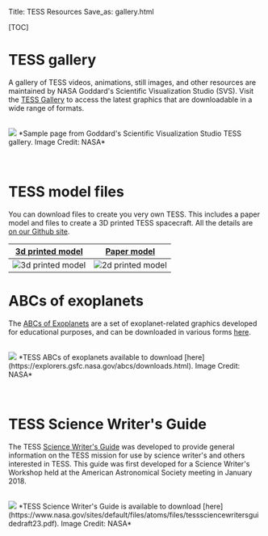 Title: TESS Resources
Save_as: gallery.html

[TOC]



# TESS gallery
A gallery of TESS videos, animations, still images, and other resources are maintained by NASA Goddard's Scientific Visualization Studio (SVS). Visit the [TESS Gallery](https://svs.gsfc.nasa.gov/Gallery/TESS.html) to access the latest graphics that are downloadable in a wide range of formats.

<br/>
<img class="img-responsive" style="max-width:80%;" src="images/tess-svs.png">
*Sample page from Goddard's Scientific Visualization Studio TESS gallery. Image Credit: NASA*
<br/>

<br/>
<br/>

# TESS model files
You can download files to create you very own TESS. This includes a paper model and files to create a 3D printed TESS spacecraft. All the details are [on our Github site](https://github.com/tessgi/tess-3d-printing-model).

[3d printed model](https://github.com/tessgi/tess-3d-printing-model)           |  [Paper model](https://github.com/tessgi/tess-3d-printing-model) 
:-------------------------:|:-------------------------:
![3d printed model](images/tess_3d_model_1.jpg)  |  ![2d printed model](images/tess_paper_model_1.jpg)

# ABCs of exoplanets

The [ABCs of Exoplanets](https://explorers.gsfc.nasa.gov/abcs/index.html) are a set of exoplanet-related graphics developed for educational purposes, and can be downloaded in various forms [here](https://explorers.gsfc.nasa.gov/abcs/downloads.html).

<br/>
<img class="img-responsive" style="max-width:80%;" src="images/tess-abc.png">
*TESS ABCs of exoplanets available to download [here](https://explorers.gsfc.nasa.gov/abcs/downloads.html). Image Credit: NASA*
<br/>

<br/>
<br/>

# TESS Science Writer's Guide

The TESS [Science Writer's Guide](https://www.nasa.gov/sites/default/files/atoms/files/tesssciencewritersguidedraft23.pdf) was developed to provide general information on the TESS mission for use by science writer's and others interested in TESS. This guide was first developed for a Science Writer's Workshop held at the American Astronomical Society meeting in January 2018.


<br/>
<img class="img-responsive" style="max-width:80%;" src="images/tess-science-writers-guide.png">
*TESS Science Writer's Guide is available to download [here](https://www.nasa.gov/sites/default/files/atoms/files/tesssciencewritersguidedraft23.pdf). Image Credit: NASA*
<br/>


<!--
<br/>
<img class="img-responsive" style="max-width:80%;" src="images/tess-poster.png">
*TESS poster available in high-res to download [here](https://explorers.gsfc.nasa.gov/abcs/downloads.html). Image Credit: NASA*
<br/>
-->




